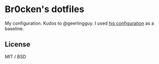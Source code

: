 # Br0cken's dotfiles

My configuration. Kudos to @geerlingguy. I used [his configuration](https://github.com/geerlingguy/dotfiles) as a baseline. 

## License

MIT / BSD

